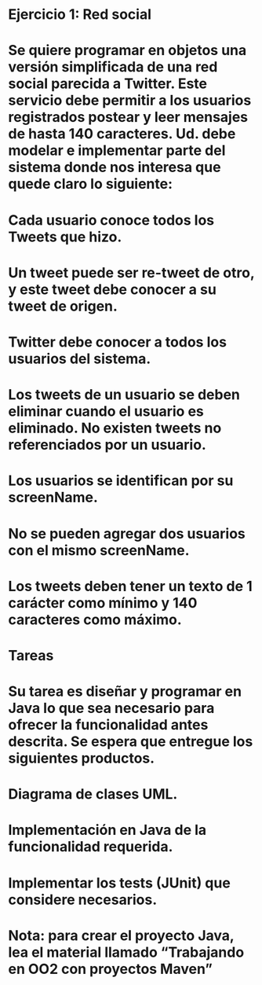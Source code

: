 # Ejercicio 1: Red social
# Se quiere programar en objetos una versión simplificada de una red social parecida a Twitter. Este servicio debe permitir a los usuarios registrados postear y leer mensajes de hasta 140 caracteres. Ud. debe modelar e implementar parte del sistema donde nos interesa que quede claro lo siguiente:
# Cada usuario conoce todos los Tweets que hizo.
# Un tweet puede ser re-tweet de otro, y este tweet debe conocer a su tweet de origen.
# Twitter debe conocer a todos los usuarios del sistema.
# Los tweets de un usuario se deben eliminar cuando el usuario es eliminado. No existen tweets no referenciados por un usuario.
# Los usuarios se identifican por su screenName.
# No se pueden agregar dos usuarios con el mismo screenName.
# Los tweets deben tener un texto de 1 carácter como mínimo y 140 caracteres como máximo.
# Tareas
# Su tarea es diseñar y programar en Java lo que sea necesario para ofrecer la funcionalidad antes descrita. Se espera que entregue los siguientes productos.

# Diagrama de clases UML.
# Implementación en Java de la funcionalidad requerida.
# Implementar los tests (JUnit) que considere necesarios.


# Nota: para crear el proyecto Java, lea el material llamado “Trabajando en OO2 con proyectos Maven”